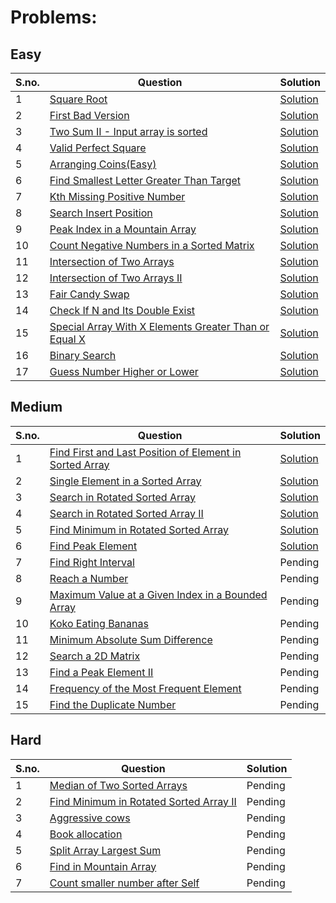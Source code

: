 # Problems:

## Easy
|S.no.|Question|Solution|
|---|------------|------------|
|1|[Square Root](https://leetcode.com/problems/sqrtx/)|[Solution](sqrt.cpp)|
|2| [First Bad Version](https://leetcode.com/problems/first-bad-version/)|[Solution](first_bad_version.cpp)|
|3| [Two Sum II - Input array is sorted](https://leetcode.com/problems/two-sum-ii-input-array-is-sorted/)|[Solution](two_sum_ii_input_array_is_sorted.cpp)|
|4| [Valid Perfect Square](https://leetcode.com/problems/valid-perfect-square/)|[Solution](valid_perfect_square.cpp)|
|5| [Arranging Coins(Easy)](https://leetcode.com/problems/arranging-coins/)|[Solution](arranging_coin.cpp)|
|6| [Find Smallest Letter Greater Than Target](https://leetcode.com/problems/find-smallest-letter-greater-than-target/)|[Solution](smallest_letter_greater_than_target.cpp)|
|7| [Kth Missing Positive Number](https://leetcode.com/problems/kth-missing-positive-number/)|[Solution](kth_missing_positive_no.cpp)|
|8| [Search Insert Position](https://leetcode.com/problems/search-insert-position/)|[Solution](search_insert_position.cpp)|
|9| [Peak Index in a Mountain Array](https://leetcode.com/problems/peak-index-in-a-mountain-array/)|[Solution](peak_in_mountain.cpp)|
|10| [Count Negative Numbers in a Sorted Matrix](https://leetcode.com/problems/count-negative-numbers-in-a-sorted-matrix/)|[Solution](count_negatives.cpp)|
|11| [Intersection of Two Arrays](https://leetcode.com/problems/intersection-of-two-arrays/)|[Solution](intersection_of_two_arrays_i.cpp)|
|12| [Intersection of Two Arrays II](https://leetcode.com/problems/intersection-of-two-arrays-ii/)|[Solution](intersection_of_two_arrays_ii.cpp)|
|13| [Fair Candy Swap](https://leetcode.com/problems/fair-candy-swap/)|[Solution](fair_candy_swap.cpp)|
|14| [Check If N and Its Double Exist](https://leetcode.com/problems/check-if-n-and-its-double-exist/)|[Solution](check_if_n_and_its_double_exist.cpp)|
|15| [Special Array With X Elements Greater Than or Equal X](https://leetcode.com/problems/special-array-with-x-elements-greater-than-or-equal-x/)|[Solution](special_array_with_x_elements_greater_than_or_equal_x.cpp)|
|16| [Binary Search](https://leetcode.com/problems/binary-search/)|[Solution](binary_search.cpp)|
|17| [Guess Number Higher or Lower](https://leetcode.com/problems/guess-number-higher-or-lower/)|[Solution](guess_no_higher_lower.cpp)|


## Medium
|S.no.|Question|Solution|
|---|------------|------------|
|1| [Find First and Last Position of Element in Sorted Array](https://leetcode.com/problems/find-first-and-last-position-of-element-in-sorted-array/)|[Solution](find_first_and_last_position_of_element_in_sorted_array.cpp)|
|2| [Single Element in a Sorted Array](https://leetcode.com/problems/single-element-in-a-sorted-array/)|[Solution](single_element_in_sorted_array.cpp)|
|3| [Search in Rotated Sorted Array](https://leetcode.com/problems/search-in-rotated-sorted-array/)|[Solution](search_in_rotated_array.cpp)|
|4| [Search in Rotated Sorted Array II](https://leetcode.com/problems/search-in-rotated-sorted-array-ii/)|[Solution](search_in_rotated_array_ii.cpp)|
|5| [Find Minimum in Rotated Sorted Array](https://leetcode.com/problems/find-minimum-in-rotated-sorted-array/)|[Solution](min_in_rotated_arr.cpp)|
|6| [Find Peak Element](https://leetcode.com/problems/find-peak-element/)|[Solution](peak_ele.cpp)|
|7| [Find Right Interval](https://leetcode.com/problems/find-right-interval/)|Pending|
|8| [Reach a Number](https://leetcode.com/problems/reach-a-number/)|Pending|
|9| [Maximum Value at a Given Index in a Bounded Array](https://leetcode.com/problems/maximum-value-at-a-given-index-in-a-bounded-array/)|Pending|
|10| [Koko Eating Bananas](https://leetcode.com/problems/koko-eating-bananas/)|Pending|
|11| [Minimum Absolute Sum Difference](https://leetcode.com/problems/minimum-absolute-sum-difference/)|Pending|
|12| [Search a 2D Matrix](https://leetcode.com/problems/search-a-2d-matrix/)|Pending|
|13| [Find a Peak Element II](https://leetcode.com/problems/find-a-peak-element-ii/)|Pending|
|14| [Frequency of the Most Frequent Element](https://leetcode.com/problems/frequency-of-the-most-frequent-element/)|Pending|
|15| [Find the Duplicate Number](https://leetcode.com/problems/find-the-duplicate-number/)|Pending|

## Hard
|S.no.|Question|Solution|
|---|------------|------------|
|1| [Median of Two Sorted Arrays](https://leetcode.com/problems/median-of-two-sorted-arrays/)|Pending|
|2| [Find Minimum in Rotated Sorted Array II](https://leetcode.com/problems/find-minimum-in-rotated-sorted-array-ii/)|Pending|
|3| [Aggressive cows](https://www.spoj.com/problems/AGGRCOW/)|Pending|
|4| [Book allocation](https://www.geeksforgeeks.org/allocate-minimum-number-pages/)|Pending|
|5| [Split Array Largest Sum](https://leetcode.com/problems/split-array-largest-sum/)|Pending|
|6| [Find in Mountain Array](https://leetcode.com/problems/find-in-mountain-array/)|Pending|
|7| [Count smaller number after Self](https://leetcode.com/problems/count-of-smaller-numbers-after-self/)|Pending|